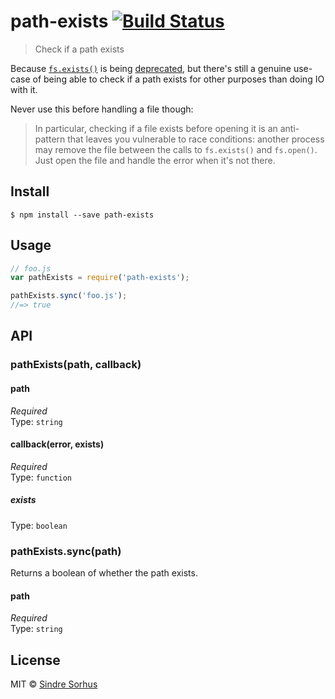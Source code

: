 # path-exists [![Build Status](https://travis-ci.org/sindresorhus/path-exists.svg?branch=master)](https://travis-ci.org/sindresorhus/path-exists)

> Check if a path exists

Because [`fs.exists()`](https://nodejs.org/api/fs.html#fs_fs_exists_path_callback) is being [deprecated](https://github.com/iojs/io.js/issues/103), but there's still a genuine use-case of being able to check if a path exists for other purposes than doing IO with it.

Never use this before handling a file though:

> In particular, checking if a file exists before opening it is an anti-pattern that leaves you vulnerable to race conditions: another process may remove the file between the calls to `fs.exists()` and `fs.open()`. Just open the file and handle the error when it's not there.


## Install

```
$ npm install --save path-exists
```


## Usage

```js
// foo.js
var pathExists = require('path-exists');

pathExists.sync('foo.js');
//=> true
```


## API

### pathExists(path, callback)

#### path

*Required*  
Type: `string`

#### callback(error, exists)

*Required*  
Type: `function`

##### exists

Type: `boolean`

### pathExists.sync(path)

Returns a boolean of whether the path exists.

#### path

*Required*  
Type: `string`


## License

MIT © [Sindre Sorhus](//sindresorhus.com)
